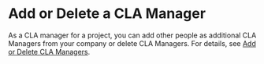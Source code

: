 # Add or Delete a CLA Manager

As a CLA manager for a project, you can add other people as additional CLA Managers from your company or delete CLA Managers. For details, see [Add or Delete CLA Managers](../../easycla/corporate-cla-managers/add-or-delete-cla-managers.md).



